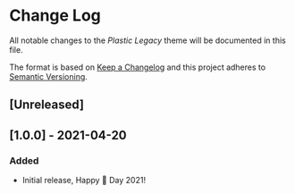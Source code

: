 # Change Log

All notable changes to the _Plastic Legacy_ theme will be documented in this
file.

The format is based on [Keep a Changelog](http://keepachangelog.com/) and this
project adheres to [Semantic Versioning](http://semver.org/).

<!-- Please use the below template. -->
<!-- - [description by @username](https://github.com/hadialqattan/plastic-legacy/pull/{pull_number}) -->

## [Unreleased]

## [1.0.0] - 2021-04-20

### Added

- Initial release, Happy 🍰 Day 2021!
